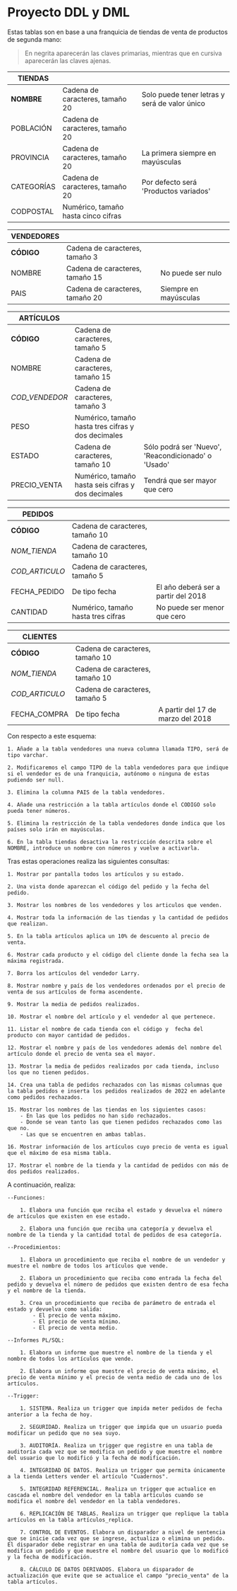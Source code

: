 # Proyecto DDL y DML

Estas tablas son en base a una franquicia de tiendas de venta de productos de segunda mano:

>En negrita aparecerán las claves primarias, mientras que en cursiva aparecerán las claves ajenas.

| TIENDAS |     |     |
| --- | --- | --- |
| **NOMBRE** | Cadena de caracteres, tamaño 20 | Solo puede tener letras y será de valor único |
| POBLACIÓN | Cadena de caracteres, tamaño 20 |     |
| PROVINCIA | Cadena de caracteres, tamaño 20 | La primera siempre en mayúsculas |
| CATEGORÍAS | Cadena de caracteres, tamaño 20 | Por defecto será 'Productos variados' |
| CODPOSTAL | Numérico, tamaño hasta cinco cifras |     |


| VENDEDORES |     |     |
| --- | --- | --- |
| **CÓDIGO** | Cadena de caracteres, tamaño 3 |     |
| NOMBRE | Cadena de caracteres, tamaño 15 | No puede ser nulo |
| PAIS | Cadena de caracteres, tamaño 20 | Siempre en mayúsculas |


| ARTÍCULOS |     |     |
| --- | --- | --- |
| **CÓDIGO** | Cadena de caracteres, tamaño 5 |     |
| NOMBRE | Cadena de caracteres, tamaño 15 |     |
| _COD_VENDEDOR_ | Cadena de caracteres, tamaño 3 |     |
| PESO | Numérico, tamaño hasta tres cifras y dos decimales |     |
| ESTADO | Cadena de caracteres, tamaño 10 | Sólo podrá ser 'Nuevo', 'Reacondicionado' o 'Usado' |
| PRECIO_VENTA | Numérico, tamaño hasta seis cifras y dos decimales | Tendrá que ser mayor que cero |


| PEDIDOS |     |     |
| --- | --- | --- |
| **CÓDIGO** | Cadena de caracteres, tamaño 10 |     |
| _NOM_TIENDA_ | Cadena de caracteres, tamaño 10 |     |
| _COD_ARTICULO_ | Cadena de caracteres, tamaño 5 |     |
| FECHA_PEDIDO | De tipo fecha | El año deberá ser a partir del 2018 |
| CANTIDAD | Numérico, tamaño hasta tres cifras | No puede ser menor que cero |
 

| CLIENTES |     |     |
| --- | --- | --- |
| **CÓDIGO** | Cadena de caracteres, tamaño 10 |     |
| _NOM_TIENDA_ | Cadena de caracteres, tamaño 10 |     |
| _COD_ARTICULO_ | Cadena de caracteres, tamaño 5 |     |
| FECHA_COMPRA | De tipo fecha | A partir del 17 de marzo del 2018 |

Con respecto a este esquema:

    1. Añade a la tabla vendedores una nueva columna llamada TIPO, será de tipo varchar.

    2. Modificaremos el campo TIPO de la tabla vendedores para que indique si el vendedor es de una franquicia, autónomo o ninguna de estas pudiendo ser null.

    3. Elimina la columna PAIS de la tabla vendedores.

    4. Añade una restricción a la tabla artículos donde el CODIGO solo pueda tener números.

    5. Elimina la restricción de la tabla vendedores donde indica que los países solo irán en mayúsculas.

    6. En la tabla tiendas desactiva la restricción descrita sobre el NOMBRE, introduce un nombre con números y vuelve a activarla.

Tras estas operaciones realiza las siguientes consultas:

    1. Mostrar por pantalla todos los artículos y su estado.

    2. Una vista donde aparezcan el código del pedido y la fecha del pedido.

    3. Mostrar los nombres de los vendedores y los articulos que venden.

    4. Mostrar toda la información de las tiendas y la cantidad de pedidos que realizan.

    5. En la tabla artículos aplica un 10% de descuento al precio de venta.

    6. Mostrar cada producto y el código del cliente donde la fecha sea la máxima registrada.

    7. Borra los artículos del vendedor Larry.

    8. Mostrar nombre y país de los vendedores ordenados por el precio de venta de sus artículos de forma ascendente.

    9. Mostrar la media de pedidos realizados. 

    10. Mostrar el nombre del artículo y el vendedor al que pertenece.

    11. Listar el nombre de cada tienda con el código y  fecha del producto con mayor cantidad de pedidos.

    12. Mostrar el nombre y país de los vendedores además del nombre del artículo donde el precio de venta sea el mayor.

    13. Mostrar la media de pedidos realizados por cada tienda, incluso los que no tienen pedidos. 

    14. Crea una tabla de pedidos rechazados con las mismas columnas que la tabla pedidos e inserta los pedidos realizados de 2022 en adelante como pedidos rechazados.

    15. Mostrar los nombres de las tiendas en los siguientes casos:
        - En las que los pedidos no han sido rechazados.
        - Donde se vean tanto las que tienen pedidos rechazados como las que no.
        - Las que se encuentren en ambas tablas.

    16. Mostrar información de los artículos cuyo precio de venta es igual que el máximo de esa misma tabla.

    17. Mostrar el nombre de la tienda y la cantidad de pedidos con más de dos pedidos realizados. 

A continuación, realiza:

    --Funciones:

        1. Elabora una función que reciba el estado y devuelva el número de artículos que existen en ese estado.

        2. Elabora una función que reciba una categoría y devuelva el nombre de la tienda y la cantidad total de pedidos de esa categoría.

    --Procedimientos:

        1. Elabora un procedimiento que reciba el nombre de un vendedor y muestre el nombre de todos los artículos que vende.

        2. Elabora un procedimiento que reciba como entrada la fecha del pedido y devuelva el número de pedidos que existen dentro de esa fecha y el nombre de la tienda.

        3. Crea un procedimiento que reciba de parámetro de entrada el estado y devuelva como salida:
            - El precio de venta máximo.
            - El precio de venta mínimo.
            - El precio de venta medio. 
    
    --Informes PL/SQL:

        1. Elabora un informe que muestre el nombre de la tienda y el nombre de todos los artículos que vende.

        2. Elabora un informe que muestre el precio de venta máximo, el precio de venta mínimo y el precio de venta medio de cada uno de los artículos.

    --Trigger:

        1. SISTEMA. Realiza un trigger que impida meter pedidos de fecha anterior a la fecha de hoy.

        2. SEGURIDAD. Realiza un trigger que impida que un usuario pueda modificar un pedido que no sea suyo.

        3. AUDITORÍA. Realiza un trigger que registre en una tabla de auditoría cada vez que se modifica un pedido y que muestre el nombre del usuario que lo modificó y la fecha de modificación.

        4. INTEGRIDAD DE DATOS. Realiza un trigger que permita únicamente a la tienda Letters vender el artículo "Cuadernos".

        5. INTEGRIDAD REFERENCIAL. Realiza un trigger que actualice en cascada el nombre del vendedor en la tabla artículos cuando se modifica el nombre del vendedor en la tabla vendedores.

        6. REPLICACIÓN DE TABLAS. Realiza un trigger que replique la tabla artículos en la tabla artículos_replica.

        7. CONTROL DE EVENTOS. Elabora un disparador a nivel de sentencia que se inicie cada vez que se ingrese, actualiza o elimina un pedido. El disparador debe registrar en una tabla de auditoría cada vez que se modifica un pedido y que muestre el nombre del usuario que lo modificó y la fecha de modificación. 

        8. CÁLCULO DE DATOS DERIVADOS. Elabora un disparador de actualización que evite que se actualice el campo "precio_venta" de la tabla artículos. 